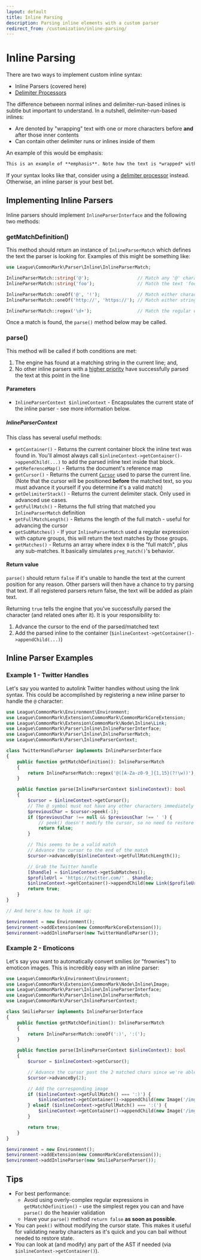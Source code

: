 ```yaml
---
layout: default
title: Inline Parsing
description: Parsing inline elements with a custom parser
redirect_from: /customization/inline-parsing/
---
```


# Inline Parsing

There are two ways to implement custom inline syntax:

- Inline Parsers (covered here)
- [Delimiter Processors](/2.1/customization/delimiter-processing/)

The difference between normal inlines and delimiter-run-based inlines is subtle but important to understand.  In a nutshell, delimiter-run-based inlines:

- Are denoted by "wrapping" text with one or more characters before **and** after those inner contents
- Can contain other delimiter runs or inlines inside of them

An example of this would be emphasis:

```markdown
This is an example of **emphasis**. Note how the text is *wrapped* with the same character(s) before and after.
```

If your syntax looks like that, consider using a [delimiter processor](/2.1/customization/delimiter-processing/) instead.  Otherwise, an inline parser is your best bet.

## Implementing Inline Parsers

Inline parsers should implement `InlineParserInterface` and the following two methods:

### getMatchDefinition()

This method should return an instance of `InlineParserMatch` which defines the text the parser is looking for.  Examples of this might be something like:

```php
use League\CommonMark\Parser\Inline\InlineParserMatch;

InlineParserMatch::string('@');                  // Match any '@' characters found in the text
InlineParserMatch::string('foo');                // Match the text 'foo' (case insensitive)

InlineParserMatch::oneOf('@', '!');              // Match either character
InlineParserMatch::oneOf('http://', 'https://'); // Match either string

InlineParserMatch::regex('\d+');                 // Match the regular expression (omit the regex delimiters and any flags)
```

Once a match is found, the `parse()` method below may be called.

### parse()

This method will be called if both conditions are met:

1. The engine has found at a matching string in the current line; and,
2. No other inline parsers with a [higher priority](/2.1/customization/environment/#addinlineparser) have successfully parsed the text at this point in the line

#### Parameters

- `InlineParserContext $inlineContext` - Encapsulates the current state of the inline parser - see more information below.

##### InlineParserContext

This class has several useful methods:

- `getContainer()` - Returns the current container block the inline text was found in.  You'll almost always call `$inlineContext->getContainer()->appendChild(...)` to add the parsed inline text inside that block.
- `getReferenceMap()` - Returns the document's reference map
- `getCursor()` - Returns the current [`Cursor`](/2.1/customization/cursor/) used to parse the current line.  (Note that the cursor will be positioned **before** the matched text, so you must advance it yourself if you determine it's a valid match)
- `getDelimiterStack()` - Returns the current delimiter stack. Only used in advanced use cases.
- `getFullMatch()` - Returns the full string that matched you `InlineParserMatch` definition
- `getFullMatchLength()` - Returns the length of the full match - useful for advancing the cursor
- `getSubMatches()` - If your `InlineParserMatch` used a regular expression with capture groups, this will return the text matches by those groups.
- `getMatches()` - Returns an array where index `0` is the "full match", plus any sub-matches.  It basically simulates `preg_match()`'s behavior.

#### Return value

`parse()` should return `false` if it's unable to handle the text at the current position for any reason.  Other parsers will then have a chance to try parsing that text.  If all registered parsers return false, the text will be added as plain text.

Returning `true` tells the engine that you've successfully parsed the character (and related ones after it).  It is your responsibility to:

1. Advance the cursor to the end of the parsed/matched text
2. Add the parsed inline to the container (`$inlineContext->getContainer()->appendChild(...)`)

## Inline Parser Examples

### Example 1 - Twitter Handles

Let's say you wanted to autolink Twitter handles without using the link syntax.  This could be accomplished by registering a new inline parser to handle the `@` character:

```php
use League\CommonMark\Environment\Environment;
use League\CommonMark\Extension\CommonMark\CommonMarkCoreExtension;
use League\CommonMark\Extension\CommonMark\Node\Inline\Link;
use League\CommonMark\Parser\Inline\InlineParserInterface;
use League\CommonMark\Parser\Inline\InlineParserMatch;
use League\CommonMark\Parser\InlineParserContext;

class TwitterHandleParser implements InlineParserInterface
{
    public function getMatchDefinition(): InlineParserMatch
    {
        return InlineParserMatch::regex('@([A-Za-z0-9_]{1,15}(?!\w))');
    }

    public function parse(InlineParserContext $inlineContext): bool
    {
        $cursor = $inlineContext->getCursor();
        // The @ symbol must not have any other characters immediately prior
        $previousChar = $cursor->peek(-1);
        if ($previousChar !== null && $previousChar !== ' ') {
            // peek() doesn't modify the cursor, so no need to restore state first
            return false;
        }

        // This seems to be a valid match
        // Advance the cursor to the end of the match
        $cursor->advanceBy($inlineContext->getFullMatchLength());

        // Grab the Twitter handle
        [$handle] = $inlineContext->getSubMatches();
        $profileUrl = 'https://twitter.com/' . $handle;
        $inlineContext->getContainer()->appendChild(new Link($profileUrl, '@' . $handle));
        return true;
    }
}

// And here's how to hook it up:

$environment = new Environment();
$environment->addExtension(new CommonMarkCoreExtension());
$environment->addInlineParser(new TwitterHandleParser());
```

### Example 2 - Emoticons

Let's say you want to automatically convert smilies (or "frownies") to emoticon images.  This is incredibly easy with an inline parser:

```php
use League\CommonMark\Environment\Environment;
use League\CommonMark\Extension\CommonMark\Node\Inline\Image;
use League\CommonMark\Parser\Inline\InlineParserInterface;
use League\CommonMark\Parser\Inline\InlineParserMatch;
use League\CommonMark\Parser\InlineParserContext;

class SmilieParser implements InlineParserInterface
{
    public function getMatchDefinition(): InlineParserMatch
    {
        return InlineParserMatch::oneOf(':)', ':(');
    }

    public function parse(InlineParserContext $inlineContext): bool
    {
        $cursor = $inlineContext->getCursor();

        // Advance the cursor past the 2 matched chars since we're able to parse them successfully
        $cursor->advanceBy(2);

        // Add the corresponding image
        if ($inlineContext->getFullMatch() === ':)') {
            $inlineContext->getContainer()->appendChild(new Image('/img/happy.png'));
        } elseif ($inlineContext->getFullMatch() === ':(') {
            $inlineContext->getContainer()->appendChild(new Image('/img/sad.png'));
        }

        return true;
    }
}

$environment = new Environment();
$environment->addExtension(new CommonMarkCoreExtension());
$environment->addInlineParser(new SmilieParserParser());
```

## Tips

- For best performance:
  - Avoid using overly-complex regular expressions in `getMatchDefinition()` - use the simplest regex you can and have `parse()` do the heavier validation
  - Have your `parse()` method `return false` **as soon as possible**.
- You can `peek()` without modifying the cursor state. This makes it useful for validating nearby characters as it's quick and you can bail without needed to restore state.
- You can look at (and modify) any part of the AST if needed (via `$inlineContext->getContainer()`).
